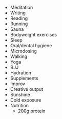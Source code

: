 - Meditation
- Writing
- Reading
- Running
- Sauna
- Bodyweight exercises
- Sleep
- Oral/dental hygiene
- Microdosing
- Walking
- Yoga
- BJJ
- Hydration
- Supplements
- Improv
- Creative output
- Sunshine
- Cold exposure
- Nutrition
	- 200g protein